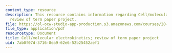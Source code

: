 ```yaml
---
content_type: resource
description: This resource contains information regarding Cell/molecular electrokinetics;
  review of term paper project.
file: https://ol-ocw-studio-app-production.s3.amazonaws.com/courses/20-430j-fields-forces-and-flows-in-biological-systems-fall-2015/7ab0f07d37168ea962e652b25452aef1_MIT20_430JF15_Lecture26.pdf
file_type: application/pdf
resourcetype: Document
title: Cell/molecular electrokinetics; review of term paper project
uid: 7ab0f07d-3716-8ea9-62e6-52b25452aef1
---
```

